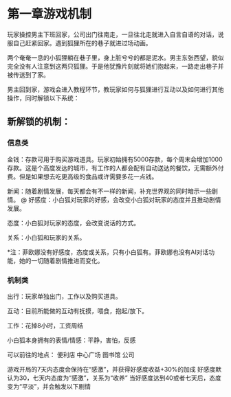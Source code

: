 # 第一章游戏机制

玩家操控男主下班回家，公司出门往南走，一旦往北走就进入自言自语的对话，说服自己赶紧回家。遇到狐狸所在的巷子就进过场动画。

两个奄奄一息的小狐狸躺在巷子里，身上脏兮兮的都是泥水。男主东张西望，貌似完全没有人注意到这两只狐狸。于是他犹豫片刻就将她们抱起来，一路走出巷子并被传送到了家。

男主回到家，游戏会进入教程环节，教玩家如何与狐狸进行互动以及如何进行其他操作，同时解锁以下系统：
## 新解锁的机制：
### 信息类
金钱：存款可用于购买游戏道具。玩家初始拥有5000存款，每个周末会增加1000存款。这是个高度发达的城市，有工作的人都会配有自动送达的餐饮，无需额外付费。但是如果想去吃更高级的食品或许需要多花一点钱。

新闻：随着剧情发展，每天都会有不一样的新闻，补充世界观的同时暗示一些剧情。
@
好感度：小白狐对玩家的好感，会改变小白狐对玩家的态度并且推动剧情发展。

态度：小白狐对玩家的态度，会改变说话的方式。

关系：小白狐和玩家的关系。

*注：菲欧娜没有好感度，态度或关系，只有小白狐有。菲欧娜也没有AI对话功能，她的一切随着剧情推进而变化。

### 机制类
出行：玩家单独出门，工作以及购买道具。

互动：目前所能做的互动有抚摸，喂食，抱起/放下。

工作：花掉8小时，工资周结

小白狐本身拥有的表情/情感：平静，害怕，反感

可以前往的地点：
便利店
中心广场
图书馆
公司

游戏开局的7天内态度会保持在“感激”，并获得好感度收益+30%的加成
好感度默认为30，七天内态度为“感激”，关系为“收养”
当好感度达到40或者七天后，态度变为“平淡”，并会触发以下剧情



